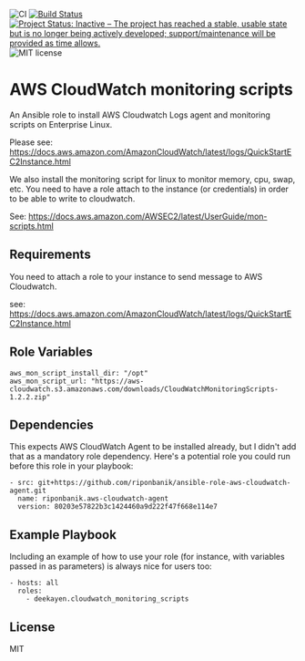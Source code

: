 ![CI](https://github.com/deekayen/ansible-role-cloudwatch_monitoring_scripts/workflows/CI/badge.svg?branch=main) [![Build Status](https://travis-ci.org/deekayen/ansible-role-cloudwatch_monitoring_scripts.svg?branch=master)](https://travis-ci.org/deekayen/ansible-role-cloudwatch_monitoring_scripts) [![Project Status: Inactive – The project has reached a stable, usable state but is no longer being actively developed; support/maintenance will be provided as time allows.](https://www.repostatus.org/badges/latest/inactive.svg)](https://www.repostatus.org/#inactive) ![MIT license](https://img.shields.io/badge/license-MIT-blue)

AWS CloudWatch monitoring scripts
=========

An Ansible role to install AWS Cloudwatch Logs agent and monitoring scripts on Enterprise Linux.

Please see: https://docs.aws.amazon.com/AmazonCloudWatch/latest/logs/QuickStartEC2Instance.html

We also install the monitoring script for linux to monitor memory, cpu, swap, etc.
You need to have a role attach to the instance (or credentials) in order to be able to write to cloudwatch.

See: https://docs.aws.amazon.com/AWSEC2/latest/UserGuide/mon-scripts.html


Requirements
------------

You need to attach a role to your instance to send message to AWS Cloudwatch.

see: https://docs.aws.amazon.com/AmazonCloudWatch/latest/logs/QuickStartEC2Instance.html

Role Variables
--------------

```
aws_mon_script_install_dir: "/opt"
aws_mon_script_url: "https://aws-cloudwatch.s3.amazonaws.com/downloads/CloudWatchMonitoringScripts-1.2.2.zip"
```

Dependencies
------------

This expects AWS CloudWatch Agent to be installed already, but I didn't add that as a mandatory role dependency. Here's a potential role you could run before this role in your playbook:

```
- src: git+https://github.com/riponbanik/ansible-role-aws-cloudwatch-agent.git
  name: riponbanik.aws-cloudwatch-agent
  version: 80203e57822b3c1424460a9d222f47f668e114e7
```

Example Playbook
----------------

Including an example of how to use your role (for instance, with variables passed in as parameters) is always nice for users too:

    - hosts: all
      roles:
        - deekayen.cloudwatch_monitoring_scripts

License
-------

MIT
